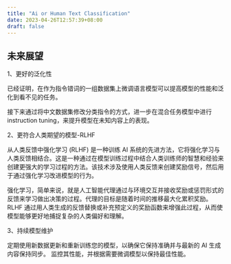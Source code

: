 ```yaml
---
title: "Ai or Human Text Classification"
date: 2023-04-26T12:57:39+08:00
draft: false
---
```

## 未来展望

1、更好的泛化性

已经证明，在作为指令错词的一组数据集上微调语言模型可以提高模型的性能和泛化到看不见的任务。

接下来通过将中文数据集修改分类指令的方式，进一步在混合任务模型中进行instruction tuning，来提升模型在未知内容上的表现。

<!--more-->

2、更符合人类期望的模型-RLHF

从人类反馈中强化学习 (RLHF) 是一种训练 AI 系统的先进方法，它将强化学习与人类反馈相结合。这是一种通过在模型训练过程中结合人类训练师的智慧和经验来创建更强大的学习过程的方法。该技术涉及使用人类反馈来创建奖励信号，然后用于通过强化学习改进模型的行为。

强化学习，简单来说，就是人工智能代理通过与环境交互并接收奖励或惩罚形式的反馈来学习做出决策的过程。代理的目标是随着时间的推移最大化累积奖励。RLHF 通过用人类生成的反馈替换或补充预定义的奖励函数来增强此过程，从而使模型能够更好地捕捉复杂的人类偏好和理解。

3、持续模型维护

定期使用新数据更新和重新训练您的模型，以确保它保持准确并与最新的 AI 生成内容保持同步。 监控其性能，并根据需要微调模型以保持最佳性能。

